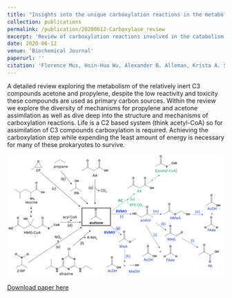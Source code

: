 ```yaml
---
title: "Insights into the unique carboxylation reactions in the metabolism of propylene and acetone"
collection: publications
permalink: /publication/20200612-Carboxylase_review
excerpt: 'Review of carboxylation reactions involved in the catabolism of C3 compunds. '
date: 2020-06-12
venue: 'Biochemical Journal'
paperurl: ''
citation: 'Florence Mus, Hsin-Hua Wu, Alexander B. Alleman, Krista A. Shisler, Oleg A. Zadvornyy, Brian Bothner, Jennifer L. Dubois, John W. Peters; Insights into the unique carboxylation reactions in the metabolism of propylene and acetone. Biochem J 12 June 2020; 477 (11): 2027–2038. doi: https://doi.org/10.1042/BCJ20200174'
---
```


A detailed review exploring the metabolism of the relatively inert C3 compounds acetone and propylene, despite the low reactivity and toxicity these compounds are used as primary carbon sources. Within the review we explore the diversity of mechanisms for propylene and acetone assimilation as well as dive deep into the structure and mechanisms of carboxylation reactions. Life is a C2 based system (think acetyl-CoA) so for assimilation of C3 compounds carboxylation is required. Achieving the carboxylation step while expending the least amount of energy is necessary for many of these prokaryotes to survive. 

![](/images/Review_acetone.jpg)

[Download paper here](http://alexander-alleman.github.io/files/20200612-Carboxylation_review.pdf)